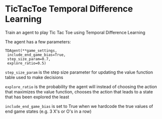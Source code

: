 # TicTacToe Temporal Difference Learning

Train an agent to play Tic Tac Toe using Temporal Difference Learning

The agent has a few parameters:

```
TDAgent(**game_settings, 
 include_end_game_bias=True, 
 step_size_param=0.7, 
 explore_ratio=0.5)
```

`step_size_param` is the step size parameter for updating the value function table used to make decisions

`explore_ratio` is the probability the agent will instead of choosing the action that maximizes the value function, chooses the action that leads to a state that has been explored the least

`include_end_game_bias` is set to True when we hardcode the true values of end game states (e.g. 3 X's or O's in a row)
